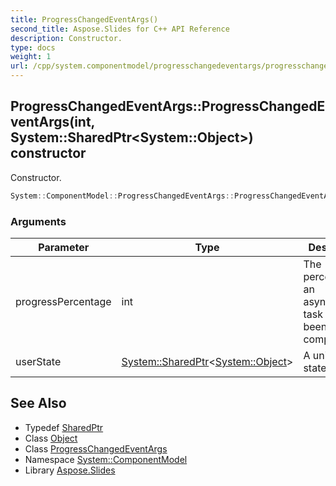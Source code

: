 ```yaml
---
title: ProgressChangedEventArgs()
second_title: Aspose.Slides for C++ API Reference
description: Constructor.
type: docs
weight: 1
url: /cpp/system.componentmodel/progresschangedeventargs/progresschangedeventargs/
---
```

## ProgressChangedEventArgs::ProgressChangedEventArgs(int, System::SharedPtr\<System::Object\>) constructor


Constructor.

```cpp
System::ComponentModel::ProgressChangedEventArgs::ProgressChangedEventArgs(int progressPercentage, System::SharedPtr<System::Object> userState)
```


### Arguments

| Parameter | Type | Description |
| --- | --- | --- |
| progressPercentage | int | The percentage of an asynchronous task that has been completed. |
| userState | [System::SharedPtr](../../../system/sharedptr/)\<[System::Object](../../../system/object/)\> | A unique user state. |

## See Also

* Typedef [SharedPtr](../../system/sharedptr/)
* Class [Object](../../system/object/)
* Class [ProgressChangedEventArgs](./)
* Namespace [System::ComponentModel](../)
* Library [Aspose.Slides](../../)